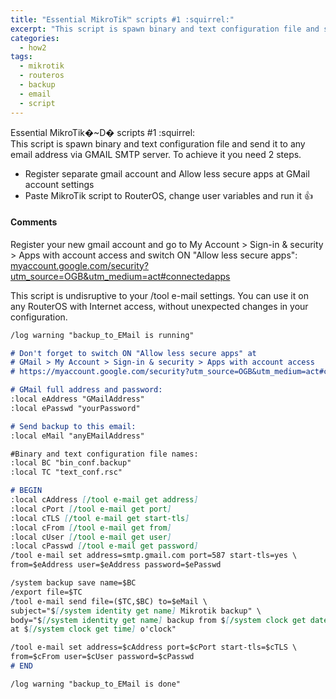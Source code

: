 ```yaml
---
title: "Essential MikroTik™ scripts #1 :squirrel:"
excerpt: "This script is spawn binary and text configuration file and send it to any email address via GMAIL SMTP server."
categories:
  - how2
tags:
  - mikrotik
  - routeros
  - backup
  - email
  - script
---
```

Essential MikroTik�~D� scripts #1  :squirrel:  
This script is spawn binary and text configuration file and send it to any email address via GMAIL SMTP server. To achieve it you need 2 steps.
- Register separate gmail account and Allow less secure apps at GMail account settings
- Paste MikroTik script to RouterOS, change user variables and run it  :+1: 

#### Comments
Register your new gmail account and go to My Account > Sign-in & security > Apps with account access and switch ON "Allow less secure apps": [myaccount.google.com/security?utm_source=OGB&utm_medium=act#connectedapps](https://myaccount.google.com/security?utm_source=OGB&utm_medium=act#connectedapps)

This script is undisruptive to your /tool e-mail settings. You can use it on any RouterOS with Internet access, without unexpected changes in your configuration.

```markdown
/log warning "backup_to_EMail is running"

# Don't forget to switch ON "Allow less secure apps" at 
# GMail > My Account > Sign-in & security > Apps with account access
# https://myaccount.google.com/security?utm_source=OGB&utm_medium=act#connectedapps

# GMail full address and password:
:local eAddress "GMailAddress"
:local ePasswd "yourPassword"

# Send backup to this email:
:local eMail "anyEMailAddress"

#Binary and text configuration file names: 
:local BC "bin_conf.backup"
:local TC "text_conf.rsc"

# BEGIN
:local cAddress [/tool e-mail get address]
:local cPort [/tool e-mail get port]
:local cTLS [/tool e-mail get start-tls]
:local cFrom [/tool e-mail get from] 
:local cUser [/tool e-mail get user]
:local cPasswd [/tool e-mail get password]
/tool e-mail set address=smtp.gmail.com port=587 start-tls=yes \
from=$eAddress user=$eAddress password=$ePasswd

/system backup save name=$BC
/export file=$TC
/tool e-mail send file=($TC,$BC) to=$eMail \
subject="$[/system identity get name] Mikrotik backup" \ 
body="$[/system identity get name] backup from $[/system clock get date] \
at $[/system clock get time] o'clock"

/tool e-mail set address=$cAddress port=$cPort start-tls=$cTLS \
from=$cFrom user=$cUser password=$cPasswd
# END

/log warning "backup_to_EMail is done"
```
